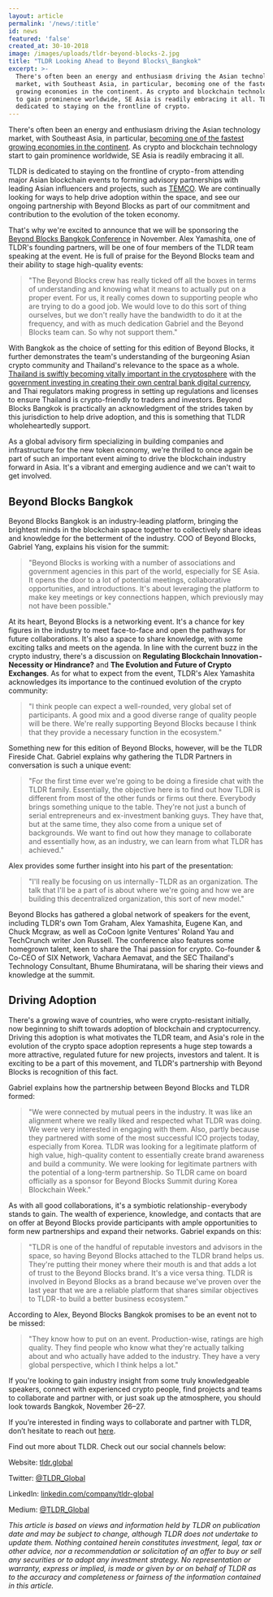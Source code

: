```yaml
---
layout: article
permalink: '/news/:title'
id: news
featured: 'false'
created_at: 30-10-2018
image: /images/uploads/tldr-beyond-blocks-2.jpg
title: "TLDR Looking Ahead to Beyond Blocks\_Bangkok"
excerpt: >-
  There's often been an energy and enthusiasm driving the Asian technology
  market, with Southeast Asia, in particular, becoming one of the fastest
  growing economies in the continent. As crypto and blockchain technology start
  to gain prominence worldwide, SE Asia is readily embracing it all. TLDR is
  dedicated to staying on the frontline of crypto.
---
```

There's often been an energy and enthusiasm driving the Asian technology market, with Southeast Asia, in particular, [becoming one of the fastest growing economies in the continent](https://www.entrepreneur.com/article/321944). As crypto and blockchain technology start to gain prominence worldwide, SE Asia is readily embracing it all.

TLDR is dedicated to staying on the frontline of crypto - from attending major Asian blockchain events to forming advisory partnerships with leading Asian influencers and projects, such as [TEMCO](https://medium.com/@TLDR_Global/tldr-signs-first-south-korean-based-project-temco-2d225564c8cf). We are continually looking for ways to help drive adoption within the space, and see our ongoing partnership with Beyond Blocks as part of our commitment and contribution to the evolution of the token economy.

That's why we're excited to announce that we will be sponsoring the [Beyond Blocks Bangkok Conference](https://beyondblocks.com/) in November. Alex Yamashita, one of TLDR's founding partners, will be one of four members of the TLDR team speaking at the event. He is full of praise for the Beyond Blocks team and their ability to stage high-quality events:

> "The Beyond Blocks crew has really ticked off all the boxes in terms of understanding and knowing what it means to actually put on a proper event. For us, it really comes down to supporting people who are trying to do a good job. We would love to do this sort of thing ourselves, but we don't really have the bandwidth to do it at the frequency, and with as much dedication Gabriel and the Beyond Blocks team can. So why not support them."

With Bangkok as the choice of setting for this edition of Beyond Blocks, it further demonstrates the team's understanding of the burgeoning Asian crypto community and Thailand's relevance to the space as a whole. [Thailand is swiftly becoming vitally important in the cryptosphere](https://www.elitecurrensea.com/forex-and-cfd-blog/cryptocurrency-analysis/crypto-news/thailands-becoming-asias-crypto-hub/) with the [government investing in creating their own central bank digital currency](https://techcrunch.com/2018/08/31/thailand-blockchain/), and Thai regulators making progress in setting up regulations and licenses to ensure Thailand is crypto-friendly to traders and investors. Beyond Blocks Bangkok is practically an acknowledgment of the strides taken by this jurisdiction to help drive adoption, and this is something that TLDR wholeheartedly support.

As a global advisory firm specializing in building companies and infrastructure for the new token economy, we're thrilled to once again be part of such an important event aiming to drive the blockchain industry forward in Asia. It's a vibrant and emerging audience and we can't wait to get involved.



## Beyond Blocks Bangkok

Beyond Blocks Bangkok is an industry-leading platform, bringing the brightest minds in the blockchain space together to collectively share ideas and knowledge for the betterment of the industry. COO of Beyond Blocks, Gabriel Yang, explains his vision for the summit:

> "Beyond Blocks is working with a number of associations and government agencies in this part of the world, especially for SE Asia. It opens the door to a lot of potential meetings, collaborative opportunities, and introductions. It's about leveraging the platform to make key meetings or key connections happen, which previously may not have been possible."

At its heart, Beyond Blocks is a networking event. It's a chance for key figures in the industry to meet face-to-face and open the pathways for future collaborations. It's also a space to share knowledge, with some exciting talks and meets on the agenda. In line with the current buzz in the crypto industry, there's a discussion on **Regulating Blockchain Innovation - Necessity or Hindrance?** and **The Evolution and Future of Crypto Exchanges**. As for what to expect from the event, TLDR's Alex Yamashita acknowledges its importance to the continued evolution of the crypto community:

> "I think people can expect a well-rounded, very global set of participants. A good mix and a good diverse range of quality people will be there. We're really supporting Beyond Blocks because I think that they provide a necessary function in the ecosystem."

Something new for this edition of Beyond Blocks, however, will be the TLDR Fireside Chat. Gabriel explains why gathering the TLDR Partners in conversation is such a unique event:

> "For the first time ever we're going to be doing a fireside chat with the TLDR family. Essentially, the objective here is to find out how TLDR is different from most of the other funds or firms out there. Everybody brings something unique to the table. They're not just a bunch of serial entrepreneurs and ex-investment banking guys. They have that, but at the same time, they also come from a unique set of backgrounds. We want to find out how they manage to collaborate and essentially how, as an industry, we can learn from what TLDR has achieved."

Alex provides some further insight into his part of the presentation:

> "I'll really be focusing on us internally - TLDR as an organization. The talk that I'll be a part of is about where we're going and how we are building this decentralized organization, this sort of new model."

Beyond Blocks has gathered a global network of speakers for the event, including TLDR's own Tom Graham, Alex Yamashita, Eugene Kan, and Chuck Mcgraw, as well as CoCoon Ignite Ventures' Roland Yau and TechCrunch writer Jon Russell. The conference also features some homegrown talent, keen to share the Thai passion for crypto. Co-founder & Co-CEO of SIX Network, Vachara Aemavat, and the SEC Thailand's Technology Consultant, Bhume Bhumiratana, will be sharing their views and knowledge at the summit.



## Driving Adoption

There's a growing wave of countries, who were crypto-resistant initially, now beginning to shift towards adoption of blockchain and cryptocurrency. Driving this adoption is what motivates the TLDR team, and Asia's role in the evolution of the crypto space adoption represents a huge step towards a more attractive, regulated future for new projects, investors and talent. It is exciting to be a part of this movement, and TLDR's partnership with Beyond Blocks is recognition of this fact.

Gabriel explains how the partnership between Beyond Blocks and TLDR formed:

> "We were connected by mutual peers in the industry. It was like an alignment where we really liked and respected what TLDR was doing. We were very interested in engaging with them. Also, partly because they partnered with some of the most successful ICO projects today, especially from Korea. TLDR was looking for a legitimate platform of high value, high-quality content to essentially create brand awareness and build a community. We were looking for legitimate partners with the potential of a long-term partnership. So TLDR came on board officially as a sponsor for Beyond Blocks Summit during Korea Blockchain Week."

As with all good collaborations, it's a symbiotic relationship - everybody stands to gain. The wealth of experience, knowledge, and contacts that are on offer at Beyond Blocks provide participants with ample opportunities to form new partnerships and expand their networks. Gabriel expands on this:

> "TLDR is one of the handful of reputable investors and advisors in the space, so having Beyond Blocks attached to the TLDR brand helps us. They're putting their money where their mouth is and that adds a lot of trust to the Beyond Blocks brand. It's a vice versa thing. TLDR is involved in Beyond Blocks as a brand because we've proven over the last year that we are a reliable platform that shares similar objectives to TLDR - to build a better business ecosystem."

According to Alex, Beyond Blocks Bangkok promises to be an event not to be missed:

> "They know how to put on an event. Production-wise, ratings are high quality. They find people who know what they're actually talking about and who actually have added to the industry. They have a very global perspective, which I think helps a lot."

If you're looking to gain industry insight from some truly knowledgeable speakers, connect with experienced crypto people, find projects and teams to collaborate and partner with, or just soak up the atmosphere, you should look towards Bangkok, November 26–27.



If you’re interested in finding ways to collaborate and partner with TLDR, don’t hesitate to reach out [here](https://tldr.global/contact).

Find out more about TLDR. Check out our social channels below:

Website: [tldr.global](https://tldr.global/)

Twitter: [@TLDR_Global](https://twitter.com/TLDR_Global)

LinkedIn: [linkedin.com/company/tldr-global](https://www.linkedin.com/company/tldr-global/)

Medium: [@TLDR_Global](https://medium.com/@TLDR_Global)

_This article is based on views and information held by TLDR on publication date and may be subject to change, although TLDR does not undertake to update them. Nothing contained herein constitutes investment, legal, tax or other advice, nor a recommendation or solicitation of an offer to buy or sell any securities or to adopt any investment strategy. No representation or warranty, express or implied, is made or given by or on behalf of TLDR as to the accuracy and completeness or fairness of the information contained in this article._
